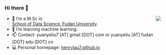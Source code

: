 ### Hi there 👋
<img align="right" src="https://github-readme-stats.vercel.app/api?username=henrylau7&show_icons=true&icon_color=CE1D2D&text_color=718096&bg_color=ffffff&hide_title=true" />

- 🔭 I’m a M.Sc in <br><a href="https://sds.fudan.edu.cn/">School of Data Science, Fudan University</a>.
- 🌱 I’m learning machine learning.
- 📫 Contact: yuanyeliu7 [AT] gmail [DOT] com or yuanyeliu [AT] fudan [DOT] edu [DOT] cn
- 💻 Personal homepage: <a href="https://henrylau7.github.io/">henrylau7.github.io</a>


